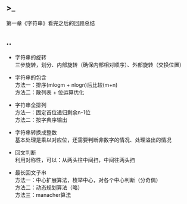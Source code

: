 ## >_

第一章《字符串》看完之后的回顾总结

## ..

- 字符串的旋转  
三步旋转，划分、内部旋转（确保内部相对顺序）、外部旋转（交换位置）

- 字符串的包含  
方法一：排序(mlogm + nlogn)后比较(m+n)  
方法二：散列表 + 位运算优化  

- 字符串全排列  
方法一：固定首位递归剩余n-1位  
方法二：按字典序输出  

- 字符串转换成整数  
基本处理是乘以对应位，还需要判断非数字的情况、处理溢出的情况  

- 回文判断  
利用对称性，可以：从两头往中间扫，中间往两头扫  

- 最长回文子串  
方法一：中心扩展算法，枚举中心，对各个中心判断（分奇偶）  
方法二：动态规划算法（略）  
方法三：manacher算法  
